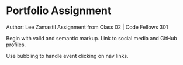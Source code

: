 # Portfolio Assignment

Author: Lee Zamastil
Assignment from Class 02 | Code Fellows 301

Begin with valid and semantic markup. Link to social media and GitHub profiles.

Use bubbling to handle event clicking on nav links.
